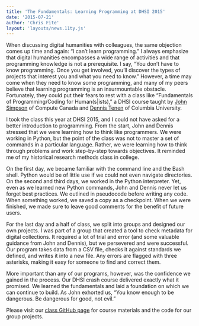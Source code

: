 ```yaml
---
title: 'The Fundamentals: Learning Programming at DHSI 2015'
date: '2015-07-21'
author: 'Chris Fite'
layout: 'layouts/news.11ty.js'
---
```

When discussing digital humanities with colleagues, the same objection comes up time and again: “I can’t learn programming.” I always emphasize that digital humanities encompasses a wide range of activities and that programming knowledge is not a prerequisite. I say, “You don’t have to know programming. Once you get involved, you’ll discover the types of projects that interest you and what you need to know.” However, a time may come when they need to know some programming, and many of my peers believe that learning programming is an insurmountable obstacle. Fortunately, they could put their fears to rest with a class like “Fundamentals of Programming/Coding for Human(s|ists),” a DHSI course taught by [John Simpson](https://twitter.com/symulation) of Compute Canada and [Dennis Tenen](https://twitter.com/dennistenen) of Columbia University.

I took the class this year at DHSI 2015, and I could not have asked for a better introduction to programming. From the start, John and Dennis stressed that we were learning how to think like programmers. We were working in Python, but the point of the class was not to master a set of commands in a particular language. Rather, we were learning how to think through problems and work step-by-step towards objectives. It reminded me of my historical research methods class in college.

On the first day, we became familiar with the command line and the Bash shell. Python would be of little use if we could not even navigate directories. On the second and third days, we worked in the Python interpreter. Yet, even as we learned new Python commands, John and Dennis never let us forget best practices. We outlined in pseudocode before writing any code. When something worked, we saved a copy as a checkpoint. When we were finished, we made sure to leave good comments for the benefit of future users.

For the last day and a half of class, we split into groups and designed our own projects. I was part of a group that created a tool to check metadata for digital collections. It required a lot of trial and error (and some valuable guidance from John and Dennis), but we persevered and were successful. Our program takes data from a CSV file, checks it against standards we defined, and writes it into a new file. Any errors are flagged with three asterisks, making it easy for someone to find and correct them.

More important than any of our programs, however, was the confidence we gained in the process. Our DHSI crash course delivered exactly what it promised. We learned the fundamentals and laid a foundation on which we can continue to build. As John exhorted us, “You know enough to be dangerous. Be dangerous for good, not evil.”

Please visit our [class GitHub page](https://github.com/denten-workshops/dhsi-coding-fundamentals) for course materials and the code for our group projects.
